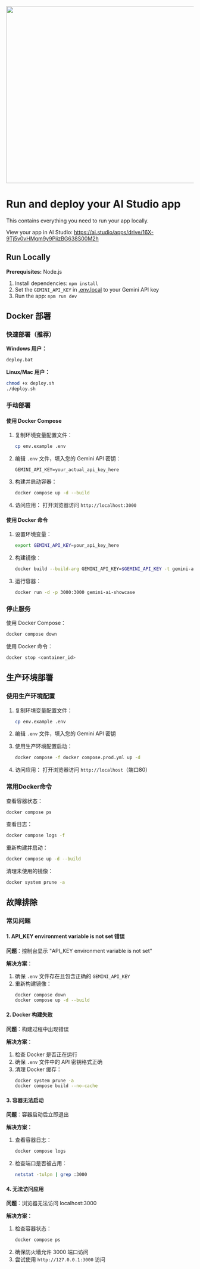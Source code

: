 <div align="center">
<img width="1200" height="475" alt="GHBanner" src="https://github.com/user-attachments/assets/0aa67016-6eaf-458a-adb2-6e31a0763ed6" />
</div>

# Run and deploy your AI Studio app

This contains everything you need to run your app locally.

View your app in AI Studio: https://ai.studio/apps/drive/16X-9Tj5v0vHMgm9y9PiizBG638S00M2h

## Run Locally

**Prerequisites:**  Node.js

1. Install dependencies:
   `npm install`
2. Set the `GEMINI_API_KEY` in [.env.local](.env.local) to your Gemini API key
3. Run the app:
   `npm run dev`

## Docker 部署

### 快速部署（推荐）

**Windows 用户：**
```bash
deploy.bat
```

**Linux/Mac 用户：**
```bash
chmod +x deploy.sh
./deploy.sh
```

### 手动部署

#### 使用 Docker Compose

1. 复制环境变量配置文件：
   ```bash
   cp env.example .env
   ```

2. 编辑 `.env` 文件，填入您的 Gemini API 密钥：
   ```
   GEMINI_API_KEY=your_actual_api_key_here
   ```

3. 构建并启动容器：
   ```bash
   docker compose up -d --build
   ```

4. 访问应用：
   打开浏览器访问 `http://localhost:3000`

#### 使用 Docker 命令

1. 设置环境变量：
   ```bash
   export GEMINI_API_KEY=your_api_key_here
   ```

2. 构建镜像：
   ```bash
   docker build --build-arg GEMINI_API_KEY=$GEMINI_API_KEY -t gemini-ai-showcase .
   ```

3. 运行容器：
   ```bash
   docker run -d -p 3000:3000 gemini-ai-showcase
   ```

### 停止服务

使用 Docker Compose：
```bash
docker compose down
```

使用 Docker 命令：
```bash
docker stop <container_id>
```

## 生产环境部署

### 使用生产环境配置

1. 复制环境变量配置文件：
   ```bash
   cp env.example .env
   ```

2. 编辑 `.env` 文件，填入您的 Gemini API 密钥

3. 使用生产环境配置启动：
   ```bash
   docker compose -f docker compose.prod.yml up -d
   ```

4. 访问应用：
   打开浏览器访问 `http://localhost`（端口80）

### 常用Docker命令

查看容器状态：
```bash
docker compose ps
```

查看日志：
```bash
docker compose logs -f
```

重新构建并启动：
```bash
docker compose up -d --build
```

清理未使用的镜像：
```bash
docker system prune -a
```

## 故障排除

### 常见问题

#### 1. API_KEY environment variable is not set 错误

**问题**：控制台显示 "API_KEY environment variable is not set"

**解决方案**：
1. 确保 `.env` 文件存在且包含正确的 `GEMINI_API_KEY`
2. 重新构建镜像：
   ```bash
   docker compose down
   docker compose up -d --build
   ```

#### 2. Docker 构建失败

**问题**：构建过程中出现错误

**解决方案**：
1. 检查 Docker 是否正在运行
2. 确保 `.env` 文件中的 API 密钥格式正确
3. 清理 Docker 缓存：
   ```bash
   docker system prune -a
   docker compose build --no-cache
   ```

#### 3. 容器无法启动

**问题**：容器启动后立即退出

**解决方案**：
1. 查看容器日志：
   ```bash
   docker compose logs
   ```
2. 检查端口是否被占用：
   ```bash
   netstat -tulpn | grep :3000
   ```

#### 4. 无法访问应用

**问题**：浏览器无法访问 localhost:3000

**解决方案**：
1. 检查容器状态：
   ```bash
   docker compose ps
   ```
2. 确保防火墙允许 3000 端口访问
3. 尝试使用 `http://127.0.0.1:3000` 访问
